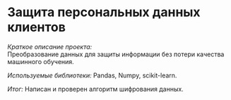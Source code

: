 # Защита персональных данных клиентов
*Краткое описание проекта:*  
Преобразование данных для защиты информации без потери качества машинного обучения.  

*Используемые библиотеки:*
Pandas, Numpy, scikit-learn.

*Итог:*
Написан и проверен алгоритм шифрования данных.

